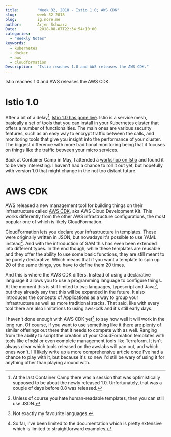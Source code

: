 ```yaml
---
title:        "Week 32, 2018 - Istio 1.0; AWS CDK"
slug:         week-32-2018
blog:         ig.nore.me  
author:       Arjen Schwarz  
Date:          2018-08-07T22:34:54+10:00
categories:   
  - "Weekly Notes"
keywords:
  - kubernetes 
  - docker 
  - aws
  - cloudformation 
Description:  "Istio reaches 1.0 and AWS releases the AWS CDK."
---
```


Istio reaches 1.0 and AWS releases the AWS CDK.

# Istio 1.0

After a bit of a delay[^1], [Istio 1.0 has gone live](https://cloudplatform.googleblog.com/2018/07/istio-reaches-1-0-ready-for-prod.html). Istio is a service mesh, basically a set of tools that you can install in your Kubernetes cluster that offers a number of functionalities. The main ones are various security features, such as an easy way to encrypt traffic between the calls, and monitoring tools that give you insight into the performance of your cluster. The biggest difference with more traditional monitoring being that it focuses on things like the traffic between your micro services.

Back at Container Camp in May, I attended a [workshop on Istio](https://github.com/retroryan/istio-workshop) and found it to be very interesting. I haven't had a chance to roll it out yet, but hopefully with version 1.0 that might change in the not too distant future.

# AWS CDK

AWS released a new management tool for building things on their infrastructure called [AWS CDK](https://awslabs.github.io/aws-cdk/), aka AWS Cloud Development Kit. This works differently from the other AWS infrastructure configurations, the most popular one of which is likely CloudFormation. 

CloudFormation lets you declare your infrastructure in templates. These were originally written in JSON, but nowadays it's possible to use YAML instead[^2]. And with the introduction of SAM this has even been extended into different types. In the end though, while these templates are reusable and they offer the ability to use some basic functions, they are still meant to be purely declarative. Which means that if you want a template to spin up 20 of the same things, you have to define them 20 times.

And this is where the AWS CDK differs. Instead of using a declarative language it allows you to use a programming language to configure things. At the moment this is still limited to two languages, typescript and Java[^3], but they already say that this will be expanded in the future. It also introduces the concepts of Applications as a way to group your infrastructure as well as more traditional stacks. That said, like with every tool there are also limitations to using aws-cdk and it's still early days.

I haven't done enough with AWS CDK yet[^4] to say how well it will work in the long run. Of course, if you want to use something like it there are plenty of similar offerings out there that it needs to compete with as well. Ranging from the ability to script the creation of your CloudFormation templates with tools like cfndsl or even complete management tools like Terraform. It isn't always clear which tools released on the awslabs will pan out, and which ones won't. I'll likely write up a more comprehensive article once I've had a chance to play with it, but because it's so new I'd still be wary of using it for anything other than playing around with.

[^1]:	At the last Container Camp there was a session that was optimistically supposed to be about the newly released 1.0. Unfortunately, that was a couple of days before 0.8 was released.

[^2]:	Unless of course you hate human-readable templates, then you can still use JSON.

[^3]:	Not exactly my favourite languages.

[^4]:	So far, I've been limited to the documentation which is pretty extensive which is limited to straightforward examples.
